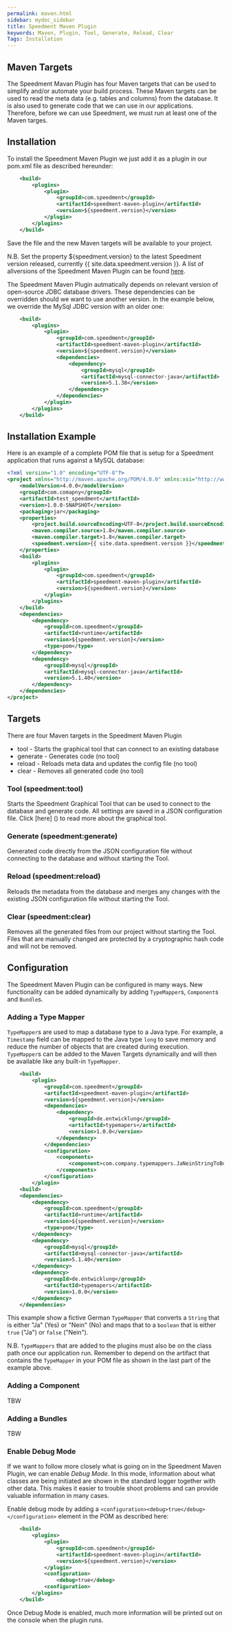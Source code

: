```yaml
---
permalink: maven.html
sidebar: mydoc_sidebar
title: Speedment Maven Plugin
keywords: Maven, Plugin, Tool, Generate, Reload, Clear
Tags: Installation
---
```


## Maven Targets

The Speedment Mavan Plugin has four Maven targets that can be used to simplify and/or automate your build process. These Maven targets 
can be used to read the meta data (e.g. tables and columns) from the database. It is also used to generate code that we can use in 
our applications. Therefore, before we can use Speedment, we must run at least one of the Maven targes.

## Installation

To install the Speedment Maven Plugin we just add it as a plugin in our pom.xml file as described hereunder:

``` xml
    <build>
        <plugins>
            <plugin>
                <groupId>com.speedment</groupId>
                <artifactId>speedment-maven-plugin</artifactId>
                <version>${speedment.version}</version>
            </plugin>
        </plugins>
    </build>
```

Save the file and the new Maven targets will be available to your project.

N.B. Set the property ${speedment.version} to the latest Speedment version released, currently {{ site.data.speedment.version }}. A list
 of allversions of the Speedment Maven Plugin can be found 
[here](https://search.maven.org/#search%7Cgav%7C1%7Cg%3A%22com.speedment%22%20AND%20a%3A%22speedment-maven-plugin%22).

The Speedment Maven Plugin autmatically depends on relevant version of open-source JDBC database drivers. These dependencies can be overridden 
should we want to use another version. In the example below, we override the MySql JDBC version with an older one:

``` xml
    <build>
        <plugins>
            <plugin>
                <groupId>com.speedment</groupId>
                <artifactId>speedment-maven-plugin</artifactId>
                <version>${speedment.version}</version>
                <dependencies>
                    <dependency>
                        <groupId>mysql</groupId>
                        <artifactId>mysql-connector-java</artifactId>
                        <version>5.1.38</version>
                    </dependency>
                </dependencies> 
            </plugin>
        </plugins>
    </build>
```


## Installation Example

Here is an example of a complete POM file that is setup for a Speedment application that runs against a MySQL database:

``` xml
<?xml version="1.0" encoding="UTF-8"?>
<project xmlns="http://maven.apache.org/POM/4.0.0" xmlns:xsi="http://www.w3.org/2001/XMLSchema-instance" xsi:schemaLocation="http://maven.apache.org/POM/4.0.0 http://maven.apache.org/xsd/maven-4.0.0.xsd">
    <modelVersion>4.0.0</modelVersion>
    <groupId>com.comapny</groupId>
    <artifactId>test_speedment</artifactId>
    <version>1.0.0-SNAPSHOT</version>
    <packaging>jar</packaging>
    <properties>
        <project.build.sourceEncoding>UTF-8</project.build.sourceEncoding>
        <maven.compiler.source>1.8</maven.compiler.source>
        <maven.compiler.target>1.8</maven.compiler.target>
        <speedment.version>{{ site.data.speedment.version }}</speedment.version>
    </properties>
    <build>
        <plugins>
            <plugin>
                <groupId>com.speedment</groupId>
                <artifactId>speedment-maven-plugin</artifactId>
                <version>${speedment.version}</version>
            </plugin>
        </plugins>
    </build>
    <dependencies>
        <dependency>
            <groupId>com.speedment</groupId>
            <artifactId>runtime</artifactId>
            <version>${speedment.version}</version>
            <type>pom</type>
        </dependency>
        <dependency>
            <groupId>mysql</groupId>
            <artifactId>mysql-connector-java</artifactId>
            <version>5.1.40</version>
        </dependency>
    </dependencies>
</project>
```


## Targets
There are four Maven targets in the Speedment Maven Plugin
  * tool - Starts the graphical tool that can connect to an existing database
  * generate - Generates code (no tool)
  * reload - Reloads meta data and updates the config file (no tool)
  * clear - Removes all generated code (no tool)

### Tool (speedment:tool)
Starts the Speedment Graphical Tool that can be used to connect to the database and generate code. All settings are saved
in a JSON configuration file. Click [here] () to read more about the graphical tool.

### Generate (speedment:generate)
Generated code directly from the JSON configuration file without connecting to the database and without starting the Tool.

### Reload (speedment:reload)
Reloads the metadata from the database and merges any changes with the existing JSON configuration file without starting the Tool.

### Clear (speedment:clear)
Removes all the generated files from our project without starting the Tool. Files that are manually changed are protected by a cryptographic
hash code and will not be removed.


## Configuration

The Speedment Maven Plugin can be configured in many ways. New functionality can be added dynamically by adding `TypeMapper`s, `Component`s
and `Bundle`s.

### Adding a Type Mapper
`TypeMapper`s are used to map a database type to a Java type. For example, a `Timestamp` field can be mapped to the Java type `long` to
save memory and reduce the number of objects that are created during execution. `TypeMapper`s can be added to the Maven Targets dynamically 
and will then be available like any built-in `TypeMapper`.

``` xml
    <build>
        <plugin>
            <groupId>com.speedment</groupId>
            <artifactId>speedment-maven-plugin</artifactId>
            <version>${speedment.version}</version>
            <dependencies>
                <dependency>
                    <groupId>de.entwicklung</groupId>
                    <artifactId>typemapers</artifactId>
                    <version>1.0.0</version>
                </dependency>
            </dependencies> 
            <configuration>
                <components>
                    <component>com.company.typemappers.JaNeinStringToBooleanTypeMapper</component>
                </components>
            </configuration>
        </plugin>
    <build>
    <dependencies>
        <dependency>
            <groupId>com.speedment</groupId>
            <artifactId>runtime</artifactId>
            <version>${speedment.version}</version>
            <type>pom</type>
        </dependency>
        <dependency>
            <groupId>mysql</groupId>
            <artifactId>mysql-connector-java</artifactId>
            <version>5.1.40</version>
        </dependency>
        <dependency>
            <groupId>de.entwicklung</groupId>
            <artifactId>typemapers</artifactId>
            <version>1.0.0</version>
        </dependency>
    </dependencies>
```

This example show a fictive German `TypeMapper` that converts a `String` that is either "Ja" (Yes) or "Nein" (No) and maps that to
a `boolean` that is either `true` ("Ja") or `false` ("Nein"). 

N.B. `TypeMappers` that are added to the plugins must also be on the class path once our application run. Remember to depend on the artifact 
that contains the `TypeMapper` in your POM file as shown in the last part of the example above.

### Adding a Component
TBW

### Adding a Bundles
TBW


### Enable Debug Mode
If we want to follow more closely what is going on in the Speedment Maven Plugin, we can enable *Debug Mode*. In this mode, information about 
what classes are being initiated are shown in the standard logger together with other data. This makes it easier to trouble shoot 
problems and can provide valuable information in many cases.

Enable debug mode by adding a `<configuration><debug>true</debug></configuration>` element in the POM as described here:

``` xml
    <build>
        <plugins>
            <plugin>
                <groupId>com.speedment</groupId>
                <artifactId>speedment-maven-plugin</artifactId>
                <version>${speedment.version}</version>
            </plugin>
            <configuration>
                <debug>true</debug>
            <configuration>
        </plugins>
    </build>
```

Once Debug Mode is enabled, much more information will be printed out on the console when the plugin runs.

